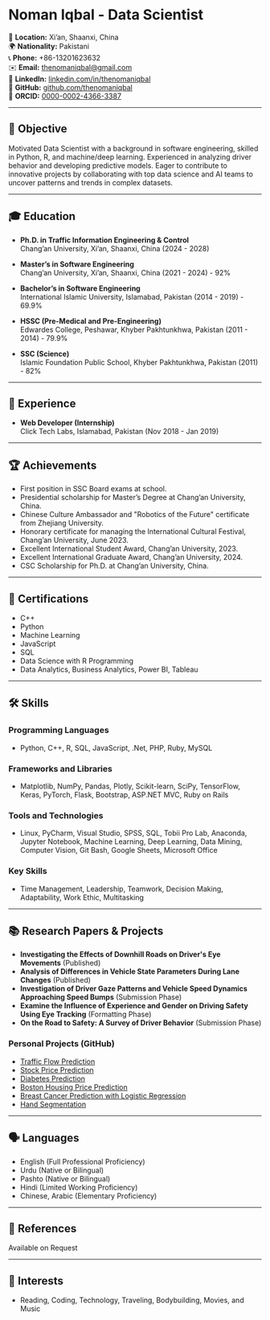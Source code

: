 # Noman Iqbal - Data Scientist

👤 **Location:** Xi’an, Shaanxi, China  
🌍 **Nationality:** Pakistani  
📞 **Phone:** +86-13201623632  
✉️ **Email:** [thenomaniqbal@gmail.com](mailto:thenomaniqbal@gmail.com)  
🔗 **LinkedIn:** [linkedin.com/in/thenomaniqbal](https://www.linkedin.com/in/thenomaniqbal/)  
🔗 **GitHub:** [github.com/thenomaniqbal](https://github.com/thenomaniqbal)  
🔗 **ORCID:** [0000-0002-4366-3387](https://orcid.org/0000-0002-4366-3387)  

---

## 🎯 Objective

Motivated Data Scientist with a background in software engineering, skilled in Python, R, and machine/deep learning. Experienced in analyzing driver behavior and developing predictive models. Eager to contribute to innovative projects by collaborating with top data science and AI teams to uncover patterns and trends in complex datasets.

---

## 🎓 Education

- **Ph.D. in Traffic Information Engineering & Control**  
  Chang’an University, Xi’an, Shaanxi, China (2024 - 2028)

- **Master’s in Software Engineering**  
  Chang’an University, Xi’an, Shaanxi, China (2021 - 2024) - 92%

- **Bachelor’s in Software Engineering**  
  International Islamic University, Islamabad, Pakistan (2014 - 2019) - 69.9%

- **HSSC (Pre-Medical and Pre-Engineering)**  
  Edwardes College, Peshawar, Khyber Pakhtunkhwa, Pakistan (2011 - 2014) - 79.9%

- **SSC (Science)**  
  Islamic Foundation Public School, Khyber Pakhtunkhwa, Pakistan (2011) - 82%

---

## 💼 Experience

- **Web Developer (Internship)**  
  Click Tech Labs, Islamabad, Pakistan (Nov 2018 - Jan 2019)

---

## 🏆 Achievements

- First position in SSC Board exams at school.
- Presidential scholarship for Master’s Degree at Chang’an University, China.
- Chinese Culture Ambassador and "Robotics of the Future" certificate from Zhejiang University.
- Honorary certificate for managing the International Cultural Festival, Chang’an University, June 2023.
- Excellent International Student Award, Chang’an University, 2023.
- Excellent International Graduate Award, Chang’an University, 2024.
- CSC Scholarship for Ph.D. at Chang’an University, China.

---

## 📜 Certifications

- C++
- Python
- Machine Learning
- JavaScript
- SQL
- Data Science with R Programming
- Data Analytics, Business Analytics, Power BI, Tableau

---

## 🛠 Skills

### Programming Languages
- Python, C++, R, SQL, JavaScript, .Net, PHP, Ruby, MySQL

### Frameworks and Libraries
- Matplotlib, NumPy, Pandas, Plotly, Scikit-learn, SciPy, TensorFlow, Keras, PyTorch, Flask, Bootstrap, ASP.NET MVC, Ruby on Rails

### Tools and Technologies
- Linux, PyCharm, Visual Studio, SPSS, SQL, Tobii Pro Lab, Anaconda, Jupyter Notebook, Machine Learning, Deep Learning, Data Mining, Computer Vision, Git Bash, Google Sheets, Microsoft Office

### Key Skills
- Time Management, Leadership, Teamwork, Decision Making, Adaptability, Work Ethic, Multitasking

---

## 📚 Research Papers & Projects

- **Investigating the Effects of Downhill Roads on Driver's Eye Movements** (Published)
- **Analysis of Differences in Vehicle State Parameters During Lane Changes** (Published)
- **Investigation of Driver Gaze Patterns and Vehicle Speed Dynamics Approaching Speed Bumps** (Submission Phase)
- **Examine the Influence of Experience and Gender on Driving Safety Using Eye Tracking** (Formatting Phase)
- **On the Road to Safety: A Survey of Driver Behavior** (Submission Phase)

### Personal Projects (GitHub)
- [Traffic Flow Prediction](https://github.com/thenomaniqbal/traffic-flow-prediction)
- [Stock Price Prediction](https://github.com/thenomaniqbal/stock-price-prediction)
- [Diabetes Prediction](https://github.com/thenomaniqbal/diabetes-prediction)
- [Boston Housing Price Prediction](https://github.com/thenomaniqbal/boston-housing-price-prediction)
- [Breast Cancer Prediction with Logistic Regression](https://github.com/thenomaniqbal/breast-cancer-prediction)
- [Hand Segmentation](https://github.com/thenomaniqbal/hand-segmentation)

---

## 🗣 Languages

- English (Full Professional Proficiency)
- Urdu (Native or Bilingual)
- Pashto (Native or Bilingual)
- Hindi (Limited Working Proficiency)
- Chinese, Arabic (Elementary Proficiency)

---

## 🤝 References
Available on Request
<!---
- **Dr. Ayyaz Hussain**  
  Chairman/Associate Professor, International Islamic University, Islamabad, Pakistan  
  Email: [ayyaz.hussain@iiu.edu.pk](mailto:ayyaz.hussain@iiu.edu.pk)

- **Dr. Yishui Zhu**  
  Associate Professor, School of Information Engineering, Chang’an University, Xi’an, Shaanxi, China  
  Email: [2048361146@qq.com](mailto:2048361146@qq.com)

- **Dr. Luyang Wang**  
  Associate Professor, School of Information Engineering, Chang’an University, Xi’an, Shaanxi, China  
  Email: [luyangwang@chd.edu.cn](mailto:luyangwang@chd.edu.cn) -->

---

## 🌟 Interests

- Reading, Coding, Technology, Traveling, Bodybuilding, Movies, and Music
